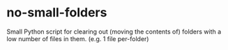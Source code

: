 # no-small-folders
Small Python script for clearing out (moving the contents of) folders with a low number of files in them. (e.g. 1 file per-folder)

